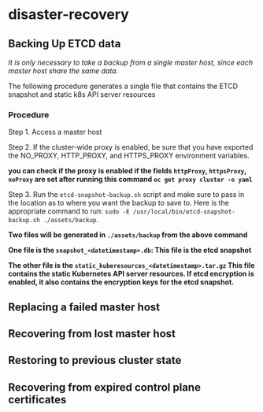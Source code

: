 # disaster-recovery

## Backing Up ETCD data

*It is only necessary to take a backup from a single master host, since each master host share the same data.*

The following procedure generates a single file that contains the ETCD snapshot and static k8s API server resources

### Procedure

Step 1. Access a master host

Step 2. If the cluster-wide proxy is enabled, be sure that you have exported the NO_PROXY, HTTP_PROXY, and HTTPS_PROXY environment variables.

**you can check if the proxy is enabled if the fields ```httpProxy```, ```httpsProxy```, ```noProxy``` are set after running this command ```oc get proxy cluster -o yaml```**

Step 3. Run the ```etcd-snapshot-backup.sh``` script and make sure to pass in the location as to where you want the backup to save to. Here is the appropriate command to run: ```sudo -E /usr/local/bin/etcd-snapshot-backup.sh ./assets/backup```.

**Two files will be generated in ```./assets/backup```  from the above command**

**One file is the ```snapshot_<datetimestamp>.db```: This file is the etcd snapshot**

**The other file is the ```static_kuberesources_<datetimestamp>.tar.gz``` This file contains the static Kubernetes API server resources. If etcd encryption is enabled, it also contains the encryption keys for the etcd snapshot.**


## Replacing a failed master host


## Recovering from lost master host

## Restoring to previous cluster state

## Recovering from expired control plane certificates
